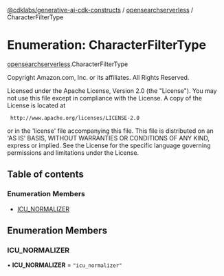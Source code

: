 [@cdklabs/generative-ai-cdk-constructs](../README.md) / [opensearchserverless](../modules/opensearchserverless.md) / CharacterFilterType

# Enumeration: CharacterFilterType

[opensearchserverless](../modules/opensearchserverless.md).CharacterFilterType

Copyright Amazon.com, Inc. or its affiliates. All Rights Reserved.

 Licensed under the Apache License, Version 2.0 (the "License"). You may not use this file except in compliance
 with the License. A copy of the License is located at

     http://www.apache.org/licenses/LICENSE-2.0

 or in the 'license' file accompanying this file. This file is distributed on an 'AS IS' BASIS, WITHOUT WARRANTIES
 OR CONDITIONS OF ANY KIND, express or implied. See the License for the specific language governing permissions
 and limitations under the License.

## Table of contents

### Enumeration Members

- [ICU\_NORMALIZER](opensearchserverless.CharacterFilterType.md#icu_normalizer)

## Enumeration Members

### ICU\_NORMALIZER

• **ICU\_NORMALIZER** = ``"icu_normalizer"``
